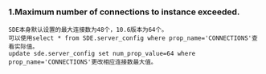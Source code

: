 ### 1.Maximum number of connections to instance exceeded.
```
SDE本身默认设置的最大连接数为48个，10.6版本为64个。
可以使用select * from SDE.server_config where prop_name='CONNECTIONS'查看实际值。
update sde.server_config set num_prop_value=64 where prop_name='CONNECTIONS'更改相应连接数最大值。
```